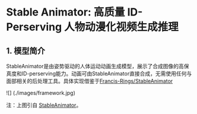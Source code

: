# Stable Animator: 高质量 ID-Perserving 人物动漫化视频生成推理

## 1. 模型简介
StableAnimator是由姿势驱动的人体运动动画生成模型，展示了合成图像的高保真度和ID-perserving能力。动画可由StableAnimator直接合成，无需使用任何与面部相关的后处理工具。具体实现借鉴于[Francis-Rings/StableAnimator](https://github.com/Francis-Rings/StableAnimator/tree/main)

![] (./images/framework.jpg)

注：上图引自 [StableAnimator](https://arxiv.org/abs/2411.17697)。
